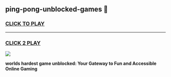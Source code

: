 
## ping-pong-unblocked-games 👋
<h3>
<a href="https://premium.freeplayer.one?title=ping-pong-unblocked-games&ref=14F">CLICK TO PLAY</a></h3>
<hr>

<h3>
<a href="https://premium.freeplayer.one?title=ping-pong-unblocked-games&ref=14F">CLICK 2 PLAY</a>
  
</h3>

<a href="https://premium.freeplayer.one?title=ping-pong-unblocked-games&ref=12F/"><img src="https://clearcache.store/games.png"></a>


**worlds hardest game unblocked: Your Gateway to Fun and Accessible Online Gaming**
